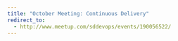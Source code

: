 ```yaml
---
title: "October Meeting: Continuous Delivery"
redirect_to:
  - http://www.meetup.com/sddevops/events/190056522/
---
```

